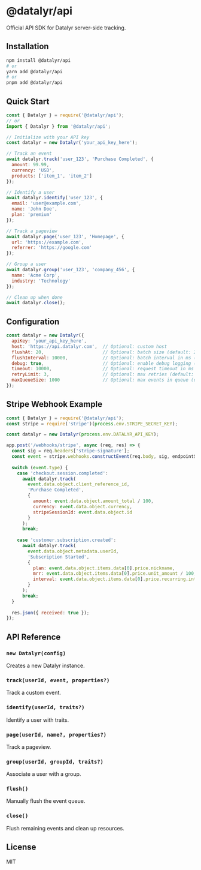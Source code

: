 # @datalyr/api

Official API SDK for Datalyr server-side tracking.

## Installation

```bash
npm install @datalyr/api
# or
yarn add @datalyr/api
# or
pnpm add @datalyr/api
```

## Quick Start

```javascript
const { Datalyr } = require('@datalyr/api');
// or
import { Datalyr } from '@datalyr/api';

// Initialize with your API key
const datalyr = new Datalyr('your_api_key_here');

// Track an event
await datalyr.track('user_123', 'Purchase Completed', {
  amount: 99.99,
  currency: 'USD',
  products: ['item_1', 'item_2']
});

// Identify a user
await datalyr.identify('user_123', {
  email: 'user@example.com',
  name: 'John Doe',
  plan: 'premium'
});

// Track a pageview
await datalyr.page('user_123', 'Homepage', {
  url: 'https://example.com',
  referrer: 'https://google.com'
});

// Group a user
await datalyr.group('user_123', 'company_456', {
  name: 'Acme Corp',
  industry: 'Technology'
});

// Clean up when done
await datalyr.close();
```

## Configuration

```javascript
const datalyr = new Datalyr({
  apiKey: 'your_api_key_here',
  host: 'https://api.datalyr.com',  // Optional: custom host
  flushAt: 20,                      // Optional: batch size (default: 20)
  flushInterval: 10000,             // Optional: batch interval in ms (default: 10000)
  debug: true,                      // Optional: enable debug logging (default: false)
  timeout: 10000,                   // Optional: request timeout in ms (default: 10000)
  retryLimit: 3,                    // Optional: max retries (default: 3)
  maxQueueSize: 1000                // Optional: max events in queue (default: 1000)
});
```

## Stripe Webhook Example

```javascript
const { Datalyr } = require('@datalyr/api');
const stripe = require('stripe')(process.env.STRIPE_SECRET_KEY);

const datalyr = new Datalyr(process.env.DATALYR_API_KEY);

app.post('/webhooks/stripe', async (req, res) => {
  const sig = req.headers['stripe-signature'];
  const event = stripe.webhooks.constructEvent(req.body, sig, endpointSecret);
  
  switch (event.type) {
    case 'checkout.session.completed':
      await datalyr.track(
        event.data.object.client_reference_id,
        'Purchase Completed',
        {
          amount: event.data.object.amount_total / 100,
          currency: event.data.object.currency,
          stripeSessionId: event.data.object.id
        }
      );
      break;
      
    case 'customer.subscription.created':
      await datalyr.track(
        event.data.object.metadata.userId,
        'Subscription Started',
        {
          plan: event.data.object.items.data[0].price.nickname,
          mrr: event.data.object.items.data[0].price.unit_amount / 100,
          interval: event.data.object.items.data[0].price.recurring.interval
        }
      );
      break;
  }
  
  res.json({ received: true });
});
```

## API Reference

### `new Datalyr(config)`

Creates a new Datalyr instance.

### `track(userId, event, properties?)`

Track a custom event.

### `identify(userId, traits?)`

Identify a user with traits.

### `page(userId, name?, properties?)`

Track a pageview.

### `group(userId, groupId, traits?)`

Associate a user with a group.

### `flush()`

Manually flush the event queue.

### `close()`

Flush remaining events and clean up resources.

## License

MIT
